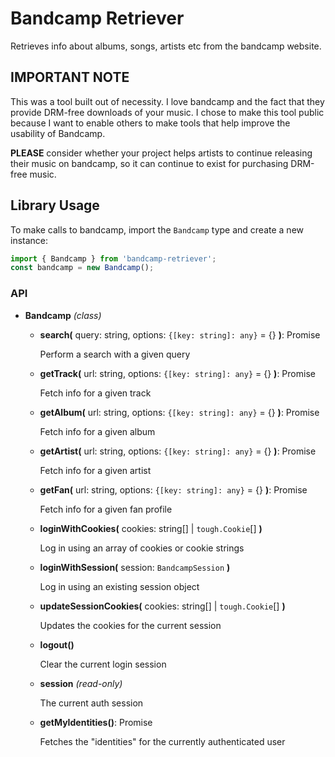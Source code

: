 Bandcamp Retriever
==================

Retrieves info about albums, songs, artists etc from the bandcamp website.

## IMPORTANT NOTE
This was a tool built out of necessity. I love bandcamp and the fact that they provide DRM-free downloads of your music. I chose to make this tool public because I want to enable others to make tools that help improve the usability of Bandcamp.

**PLEASE** consider whether your project helps artists to continue releasing their music on bandcamp, so it can continue to exist for purchasing DRM-free music.

## Library Usage

To make calls to bandcamp, import the `Bandcamp` type and create a new instance:
```js
import { Bandcamp } from 'bandcamp-retriever';
const bandcamp = new Bandcamp();
```
### API

- **Bandcamp** *(class)*

  - **search(** query: string, options: `{[key: string]: any}` = {} **)**: Promise<BandcampSearchResultsList>

    Perform a search with a given query

  - **getTrack(** url: string, options: `{[key: string]: any}` = {} **)**: Promise<BandcampTrack>

    Fetch info for a given track

  - **getAlbum(** url: string, options: `{[key: string]: any}` = {} **)**: Promise<BandcampAlbum>

    Fetch info for a given album

  - **getArtist(** url: string, options: `{[key: string]: any}` = {} **)**: Promise<BandcampArtist>

    Fetch info for a given artist

  - **getFan(** url: string, options: `{[key: string]: any}` = {} **)**: Promise<BandcampFan>

    Fetch info for a given fan profile

  - **loginWithCookies(** cookies: string[] | `tough.Cookie`[] **)**

    Log in using an array of cookies or cookie strings

  - **loginWithSession(** session: `BandcampSession` **)**

    Log in using an existing session object

  - **updateSessionCookies(** cookies: string[] | `tough.Cookie`[] **)**

    Updates the cookies for the current session

  - **logout()**

    Clear the current login session

  - **session** *(read-only)*

    The current auth session
    
  - **getMyIdentities()**: Promise<BandcampIdentities>

    Fetches the "identities" for the currently authenticated user
